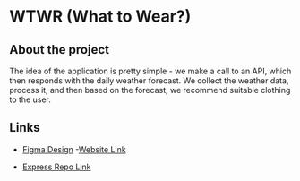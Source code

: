 # WTWR (What to Wear?)

## About the project

The idea of the application is pretty simple - we make a call to an API, which then responds with the daily weather forecast. We collect the weather data, process it, and then based on the forecast, we recommend suitable clothing to the user.

## Links

- [Figma Design](https://www.figma.com/file/DTojSwldenF9UPKQZd6RRb/Sprint-10%3A-WTWR) -[Website Link](https://ckbailar7.github.io/se_project_react/)

- [Express Repo Link](https://github.com/ckbailar7/se_project_express)
